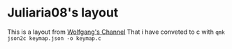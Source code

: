 # Juliaria08's layout
This is a layout from [Wolfgang's Channel](https://www.youtube.com/channel/UCsnGwSIHyoYN0kiINAGUKxg)
That i have conveted to c with `qmk json2c keymap.json -o keymap.c`
